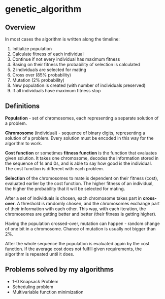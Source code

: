 # genetic_algorithm
## Overview

In most cases the algorithm is written along the timeline:
1. Initialize population 
2. Calculate fitness of each individual
3. Continue if not every individual has maximum fitness
4. Basing on their fitness the probability of selection is calculated
5. 2 individuals are selected for mating
6. Cross over (85% probability)
7. Mutation (2% probability)
7. New population is created (with number of individuals preserved)
8. If all individuals have maximum fitness stop

## Definitions

<b>Population</b> - set of chromosomes, each representing a separate solution of a problem.

<b>Chromosome</b> (individual) - sequence of binary digits, representing a solution of a problem. Every solution must be encoded in this way for the algorithm to work.

<b>Cost function</b> or sometimes <b>fitness function</b> is the function that evaluates given solution. It takes one chromosome, decodes the information stored in the sequence of 1s and 0s, and is able to say how good is the individual. The cost function is different with each problem.

<b>Selection</b> of the chromosomes to mate is dependent on their fitness (cost), evaluated earlier by the cost function. The higher fitness of an individual, the higher the probability that it will be selected for mating.

After a set of individuals is chosen, each chromosome takes part in <b>cross-over</b>. A threshold is randomly chosen, and the chromosomes exchange part of their information with each other. This way, with each iteration, the chromosomes are getting better and better (their fitness is getting higher).

Having the population crossed-over, mutation can happen - random change of one bit in a chromosome. Chance of mutation is usually not bigger than 2%.

After the whole sequence the population is evaluated again by the cost function. If the average cost does not fulfill given requirements, the algorithm is repeated until it does.

## Problems solved by my algorithms
<ul>
<li>1-0 Knapsack Problem</li>
<li>Scheduling problem</li>
<li>Multivariable function minimization</li>
</ul>
